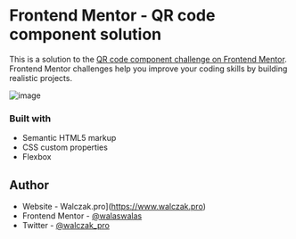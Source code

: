 # Frontend Mentor - QR code component solution

This is a solution to the [QR code component challenge on Frontend Mentor](https://www.frontendmentor.io/challenges/qr-code-component-iux_sIO_H). Frontend Mentor challenges help you improve your coding skills by building realistic projects. 

![image](https://user-images.githubusercontent.com/83373120/152019366-6fe3748a-3f91-42b3-a0e1-055233710f41.png)


### Built with

- Semantic HTML5 markup
- CSS custom properties
- Flexbox


## Author

- Website - Walczak.pro](https://www.walczak.pro)
- Frontend Mentor - [@walaswalas](https://www.frontendmentor.io/profile/walaswalas)
- Twitter - [@walczak_pro](@https://twitter.com/walczak_pro)
